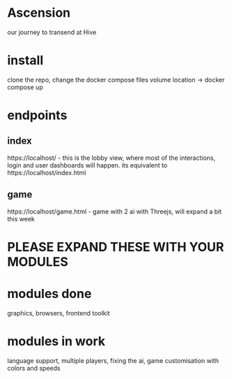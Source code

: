 # Ascension
our journey to transend at Hive
# install
clone the repo, change the docker compose files volume location -> docker compose up
# endpoints
## index
https://localhost/ - this is the lobby view, where most of the interactions, login and user dashboards will happen. its equivalent to https://localhost/index.html
## game
https://localhost/game.html - game with 2 ai with Threejs, will expand a bit this week

# PLEASE EXPAND THESE WITH YOUR MODULES
# modules done
graphics, browsers, frontend toolkit
# modules in work
language support, multiple players, fixing the ai, game customisation with colors and speeds
